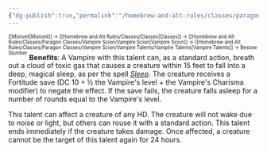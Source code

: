```yaml
---
{"dg-publish":true,"permalink":"/homebrew-and-alt-rules/classes/paragon-classes/vampire-scion/vampire-talents/seducer-talents/bestow-slumber/"}
---
```


<sup><sup>[[Mistveil\|Mistveil]] → [[Homebrew and Alt Rules/Classes/Classes\|Classes]] → [[Homebrew and Alt Rules/Classes/Paragon Classes/Vampire Scion/Vampire Scion\|Vampire Scion]] → [[Homebrew and Alt Rules/Classes/Paragon Classes/Vampire Scion/Vampire Talents/Vampire Talents\|Vampire Talents]] → Bestow Slumber</sup></sup>
**Benefits**: A Vampire with this talent can, as a standard action, breath out a cloud of toxic gas that causes a creature within 15 feet to fall into a deep, magical sleep, as per the spell *[Sleep](https://www.d20pfsrd.com/magic/all-spells/s/sleep)*. The creature receives a Fortitude save (DC 10 + ½ the Vampire's level + the Vampire's Charisma modifier) to negate the effect. If the save fails, the creature falls asleep for a number of rounds equal to the Vampire's level.

This talent can affect a creature of any HD. The creature will not wake due to noise or light, but others can rouse it with a standard action. This talent ends immediately if the creature takes damage. Once affected, a creature cannot be the target of this talent again for 24 hours. 